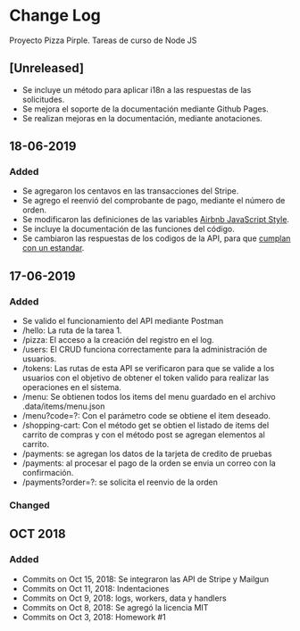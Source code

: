 # Change Log

Proyecto Pizza Pirple.
Tareas de curso de Node JS

## [Unreleased]

- Se incluye un método para aplicar i18n a las respuestas de las solicitudes.
- Se mejora el soporte de la documentación mediante Github Pages.
- Se realizan mejoras en la documentación, mediante anotaciones.

## 18-06-2019

### Added

- Se agregaron los centavos en las transacciones del Stripe.
- Se agrego el reenvió del comprobante de pago, mediante el número de orden.
- Se modificaron las definiciones de las variables [Airbnb JavaScript Style](https://github.com/airbnb/javascript).
- Se incluye la documentación de las funciones del código.
- Se cambiaron las respuestas de los codigos de la API, para que [cumplan con un estandar](https://www.restapitutorial.com/httpstatuscodes.html). 

## 17-06-2019

### Added

- Se valido el funcionamiento del API mediante Postman
- /hello: La ruta de la tarea 1.
- /pizza: El acceso a la creación del registro en el log.
- /users: El CRUD funciona correctamente para la administración de usuarios.
- /tokens: Las rutas de esta API se verificaron para que se valide a los usuarios con el objetivo de obtener el token valido para realizar las operaciones en el sistema.
- /menu: Se obtienen todos los items del menu guardado en el archivo .data/items/menu.json
- /menu?code=?: Con el parámetro code se obtiene el item deseado.
- /shopping-cart: Con el método get se obtien el listado de items del carrito de compras y con el método post se agregan elementos al carrito.
- /payments: se agregan los datos de la tarjeta de credito de pruebas
- /payments: al procesar el pago de la orden se envia un correo con la confirmación.
- /payments?order=?: se solicita el reenvio de la orden

### Changed

## OCT 2018

### Added

- Commits on Oct 15, 2018: Se integraron las API de Stripe y Mailgun
- Commits on Oct 11, 2018: Indentaciones
- Commits on Oct 9, 2018: logs, workers, data y handlers
- Commits on Oct 8, 2018: Se agregó la licencia MIT
- Commits on Oct 3, 2018: Homework #1
